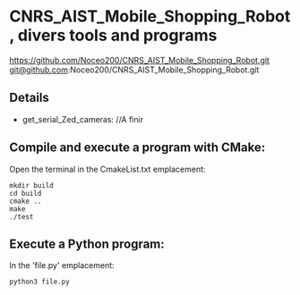 # CNRS_AIST_Mobile_Shopping_Robot, divers tools and programs
https://github.com/Noceo200/CNRS_AIST_Mobile_Shopping_Robot.git
git@github.com:Noceo200/CNRS_AIST_Mobile_Shopping_Robot.git

## Details
* get_serial_Zed_cameras:
//A finir
	

## Compile and execute a program with CMake:
Open the terminal in the CmakeList.txt emplacement:
```
mkdir build
cd build
cmake ..
make
./test
```

## Execute a Python program:
In the 'file.py' emplacement:
```
python3 file.py
```
